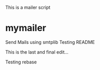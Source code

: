 
This is a mailer script

# mymailer
Send Mails using smtplib 
Testing README

This is the last and final edit...

Testing rebase

